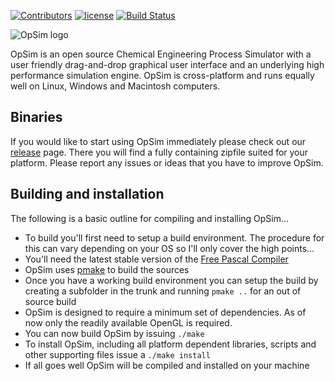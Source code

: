 [![Contributors](https://img.shields.io/github/contributors/daar/opsim.svg)](https://github.com/daar/opsim/graphs/contributors)
[![license](https://img.shields.io/badge/license-%20GPL--2-blue.svg)](../master/LICENSE)
[![Build Status](https://travis-ci.org/daar/opsim.svg?branch=master)](https://travis-ci.org/daar/opsim)

<img src="https://github.com/daar/opsim/blob/master/images/logo/logo.png" alt="OpSim logo"/>

OpSim is an open source Chemical Engineering Process Simulator with a user friendly drag-and-drop graphical user interface and an underlying high performance simulation engine. OpSim is cross-platform and runs equally well on Linux, Windows and Macintosh computers.

## Binaries
If you would like to start using OpSim immediately please check out our [release](https://github.com/daar/opsim/releases) page. There you will find a fully containing zipfile suited for your platform. Please report any issues or ideas that you have to improve OpSim.

## Building and installation
The following is a basic outline for compiling and installing OpSim...

  - To build you'll first need to setup a build environment. The procedure for this can vary depending on your OS so I'll only cover the high points...
  - You'll need the latest stable version of the [Free Pascal Compiler](https://freepascal.org/)
  - OpSim uses [pmake](https://github.com/daar/pmake) to build the sources
  - Once you have a working build environment you can setup the build by creating a subfolder in the trunk and running `pmake ..` for an out of source build
  - OpSim is designed to require a minimum set of dependencies. As of now only the readily available OpenGL is required.
  - You can now build OpSim by issuing `./make`
  - To install OpSim, including all platform dependent libraries, scripts and other supporting files issue a `./make install`
  - If all goes well OpSim will be compiled and installed on your machine
